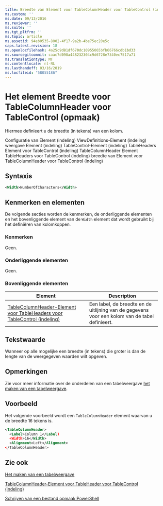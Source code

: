 ```yaml
---
title: Breedte van Element voor TableColumnHeader voor TableControl (indeling) | Microsoft Docs
ms.custom: ''
ms.date: 09/13/2016
ms.reviewer: ''
ms.suite: ''
ms.tgt_pltfrm: ''
ms.topic: article
ms.assetid: 94eb0535-8002-4f17-9a2b-4be75ec20e5c
caps.latest.revision: 18
ms.openlocfilehash: 4a25c9d81df670dc10955065bfb66766cdb1bd33
ms.sourcegitcommit: caac7d098a448232304c9d6728e7340ec7517a71
ms.translationtype: MT
ms.contentlocale: nl-NL
ms.lasthandoff: 03/16/2019
ms.locfileid: "58055186"
---
```

# <a name="width-element-for-tablecolumnheader-for-tablecontrol-format"></a>Het element Breedte voor TableColumnHeader voor TableControl (opmaak)

Hiermee definieert u de breedte (in tekens) van een kolom.

Configuratie van Element (indeling) ViewDefinitions-Element (indeling) weergave Element (indeling) TableControl-Element (indeling) TableHeaders Element voor TableControl (indeling) TableColumnHeader Element TableHeaders voor TableControl (indeling) breedte van Element voor TableColumnHeader voor TableControl (indeling)

## <a name="syntax"></a>Syntaxis

```xml
<Width>NumberOfCharacters</Width>
```

## <a name="attributes-and-elements"></a>Kenmerken en elementen

De volgende secties worden de kenmerken, de onderliggende elementen en het bovenliggende element van de `Width` element dat wordt gebruikt bij het definiëren van kolomkoppen.

### <a name="attributes"></a>Kenmerken

Geen.

### <a name="child-elements"></a>Onderliggende elementen

Geen.

### <a name="parent-elements"></a>Bovenliggende elementen

|Element|Description|
|-------------|-----------------|
|[TableColumnHeader-Element voor TableHeaders voor TableControl (indeling)](./tablecolumnheader-element-format.md)|Een label, de breedte en de uitlijning van de gegevens voor een kolom van de tabel definieert.|

## <a name="text-value"></a>Tekstwaarde

Wanneer op alle mogelijke een breedte (in tekens) die groter is dan de lengte van de weergegeven waarden wilt opgeven.

## <a name="remarks"></a>Opmerkingen

Zie voor meer informatie over de onderdelen van een tabelweergave [het maken van een tabelweergave](./creating-a-table-view.md).

## <a name="example"></a>Voorbeeld

Het volgende voorbeeld wordt een `TableColumnHeader` element waarvan u de breedte 16 tekens is.

```xml
<TableColumnHeader>
  <Label>Column 1</Label)
  <Width>16</Width>
  <Alignment>Left</Alignment>
</TableColumnHeader>
```

## <a name="see-also"></a>Zie ook

[Het maken van een tabelweergave](./creating-a-table-view.md)

[TableColumnHeader-Element voor TableHeader voor TableControl (indeling)](./tablecolumnheader-element-format.md)

[Schrijven van een bestand opmaak PowerShell](./writing-a-powershell-formatting-file.md)
